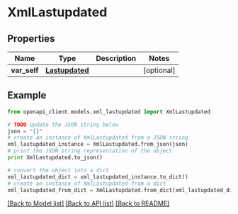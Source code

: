 # XmlLastupdated


## Properties
Name | Type | Description | Notes
------------ | ------------- | ------------- | -------------
**var_self** | [**Lastupdated**](Lastupdated.md) |  | [optional] 

## Example

```python
from openapi_client.models.xml_lastupdated import XmlLastupdated

# TODO update the JSON string below
json = "{}"
# create an instance of XmlLastupdated from a JSON string
xml_lastupdated_instance = XmlLastupdated.from_json(json)
# print the JSON string representation of the object
print XmlLastupdated.to_json()

# convert the object into a dict
xml_lastupdated_dict = xml_lastupdated_instance.to_dict()
# create an instance of XmlLastupdated from a dict
xml_lastupdated_from_dict = XmlLastupdated.from_dict(xml_lastupdated_dict)
```
[[Back to Model list]](../README.md#documentation-for-models) [[Back to API list]](../README.md#documentation-for-api-endpoints) [[Back to README]](../README.md)


